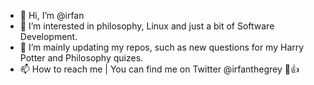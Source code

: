 - 👋 Hi, I’m @irfan
- 👀 I’m interested in philosophy, Linux and just a bit of Software Development.
- 🌱 I’m mainly updating my repos, such as new questions for my Harry Potter and Philosophy quizes.
- 📫 How to reach me | You can find me on Twitter @irfanthegrey 👋👍

<!---
irfankurtagic/irfankurtagic is a ✨ special ✨ repository because its `README.md` (this file) appears on your GitHub profile.
You can click the Preview link to take a look at your changes.
--->
